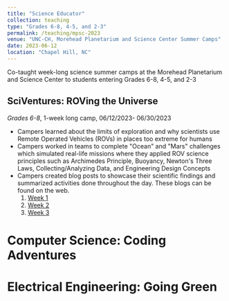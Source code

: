 ```yaml
---
title: "Science Educator"
collection: teaching
type: "Grades 6-8, 4-5, and 2-3"
permalink: /teaching/mpsc-2023
venue: "UNC-CH, Morehead Planetarium and Science Center Summer Camps"
date: 2023-06-12
location: "Chapel Hill, NC"
---
```


Co-taught week-long science summer camps at the Morehead Planetarium and Science Center to students entering Grades 6-8, 4-5, and 2-3

## SciVentures: ROVing the Universe

*Grades 6-8*, 1-week long camp, 06/12/2023- 06/30/2023  

* Campers learned about the limits of exploration and why scientists use Remote Operated Vehicles (ROVs) in places too extreme for humans  
* Campers worked in teams to complete "Ocean" and "Mars" challenges which simulated real-life missions where they applied ROV science principles such as Archimedes Principle, Buoyancy, Newton's Three Laws, Collecting/Analyzing Data, and Engineering Design Concepts  
* Campers created blog posts to showcase their scientific findings and summarized activities done throughout the day. These blogs can be found on the web.  
    1. [Week 1](https://roving-the-universe-wk1-2023.blogspot.com/)  
    2. [Week 2](https://roving-the-universe-wk2-2023.blogspot.com/) 
    3. [Week 3](https://roving-the-universe-wk3-2023.blogspot.com/) 






Computer Science: Coding Adventures
======

Electrical Engineering: Going Green
======